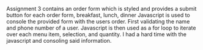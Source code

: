 Assignment 3 contains an order form which is styled and provides a submit button for each order form, breakfast, lunch, dinner
Javascript is used to console the provided form with the users order. First validating the name and phone number of a user.
Javascript is then used as a for loop to iterate over each menu item, selection, and quantity.
I had a hard time with the javascript and consoling said information.
